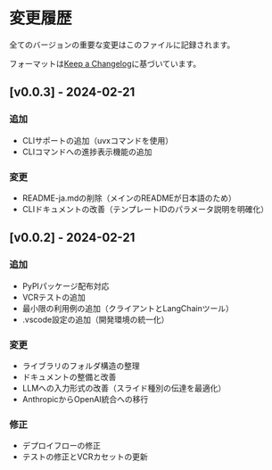 # 変更履歴

全てのバージョンの重要な変更はこのファイルに記録されます。

フォーマットは[Keep a Changelog](https://keepachangelog.com/ja/)に基づいています。

## [v0.0.3] - 2024-02-21
### 追加
- CLIサポートの追加（uvxコマンドを使用）
- CLIコマンドへの進捗表示機能の追加

### 変更
- README-ja.mdの削除（メインのREADMEが日本語のため）
- CLIドキュメントの改善（テンプレートIDのパラメータ説明を明確化）

## [v0.0.2] - 2024-02-21
### 追加
- PyPIパッケージ配布対応
- VCRテストの追加
- 最小限の利用例の追加（クライアントとLangChainツール）
- .vscode設定の追加（開発環境の統一化）

### 変更
- ライブラリのフォルダ構造の整理
- ドキュメントの整備と改善
- LLMへの入力形式の改善（スライド種別の伝達を最適化）
- AnthropicからOpenAI統合への移行

### 修正
- デプロイフローの修正
- テストの修正とVCRカセットの更新

